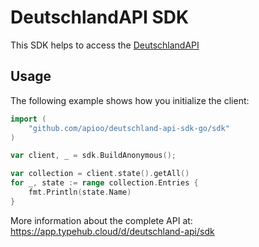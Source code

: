 
# DeutschlandAPI SDK

This SDK helps to access the [DeutschlandAPI](https://deutschland-api.dev)

## Usage

The following example shows how you initialize the client:

```go
import (
	"github.com/apioo/deutschland-api-sdk-go/sdk"
)

var client, _ = sdk.BuildAnonymous();

var collection = client.state().getAll()
for _, state := range collection.Entries {
    fmt.Println(state.Name)
}

```

More information about the complete API at:
https://app.typehub.cloud/d/deutschland-api/sdk
